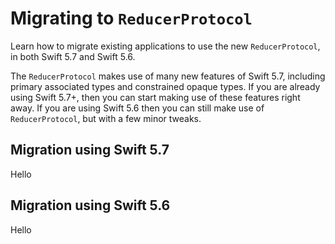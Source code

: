 # Migrating to ``ReducerProtocol``

Learn how to migrate existing applications to use the new `ReducerProtocol`, in both Swift 5.7 and Swift 5.6.

The ``ReducerProtocol`` makes use of many new features of Swift 5.7, including primary associated types and constrained opaque types. If you are already using Swift 5.7+, then you can start making use of these features right away. If you are using Swift 5.6 then you can still make use of ``ReducerProtocol``, but with a few minor tweaks.

## Migration using Swift 5.7

Hello

## Migration using Swift 5.6

Hello

